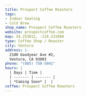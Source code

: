 ```yaml
---
title: Prospect Coffee Roasters
tags:
- Indoor Seating
- Cold Brew
shop_name: Prospect Coffee Roasters
website: prospectcoffee.com
map: 34.253812, -119.231960
type: Coffee Shop / Roaster
city: Ventura
address: |-
  2100 Goodyear Ave #2,
  Ventura, CA 93003
phone: "(805) 750-5041"
hours: |
  | Days | Time |
  | ------- | ------- |
  | *Coming Soon* |  |
coffee: Prospect Coffee Roasters
---
```



